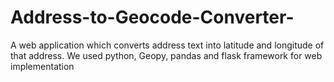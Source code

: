 # Address-to-Geocode-Converter-
A web application which converts address text into latitude and longitude of that address. We used python, Geopy, pandas and flask framework for web implementation
